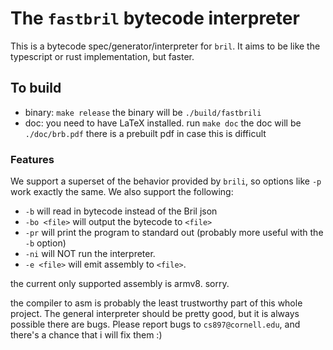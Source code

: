 # The `fastbril` bytecode interpreter

This is a bytecode spec/generator/interpreter for `bril`. It aims to
be like the typescript or rust implementation, but faster.

## To build

+ binary: `make release`
  the binary will be `./build/fastbrili`
+ doc: you need to have LaTeX installed. run `make doc`
  the doc will be `./doc/brb.pdf`
  there is a prebuilt pdf in case this is difficult



### Features
We support a superset of the behavior provided by `brili`, so options like `-p`
work exactly the same. We also support the following:
 - `-b` will read in bytecode instead of the Bril json
 - `-bo <file>` will output the bytecode to `<file>`
 - `-pr` will print the program to standard out (probably more useful with the
         `-b` option)
 - `-ni` will NOT run the interpreter.
 - `-e <file>` will emit assembly to `<file>`.

the current only supported assembly is armv8. sorry.

the compiler to asm is probably the least trustworthy part of this
whole project. The general interpreter should be pretty good, but it
is always possible there are bugs. Please report bugs to
`cs897@cornell.edu`, and there's a chance that i will fix them :)
